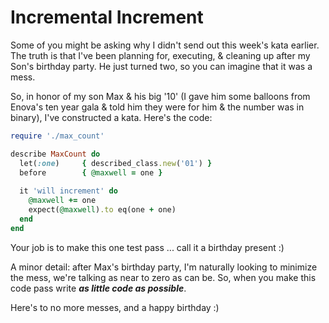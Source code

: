 # Incremental Increment

Some of you might be asking why I didn't send out this week's kata earlier. The truth is that I've been planning for, executing, & cleaning up after my Son's birthday party. He just turned two, so you can imagine that it was a mess.

So, in honor of my son Max & his big '10' (I gave him some balloons from Enova's ten year gala & told him they were for him & the number was in binary), I've constructed a kata. Here's the code:

```ruby
require './max_count'

describe MaxCount do
  let(:one)     { described_class.new('01') }
  before        { @maxwell = one }
  
  it 'will increment' do
    @maxwell += one
    expect(@maxwell).to eq(one + one)
  end
end
```

Your job is to make this one test pass ... call it a birthday present :)

A minor detail: after Max's birthday party, I'm naturally looking to minimize the mess, we're talking as near to zero as can be. So, when you make this code pass write _**as little code as possible**_.

Here's to no more messes, and a happy birthday :)
